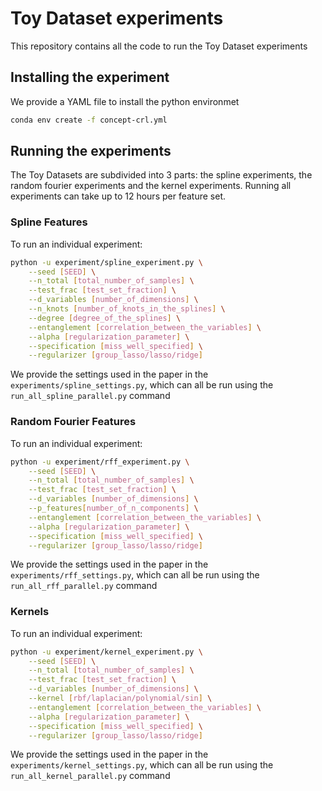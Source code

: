 # Toy Dataset experiments

This repository contains all the code to run the Toy Dataset experiments 

## Installing the experiment

We provide a YAML file to install the python environmet

```bash
conda env create -f concept-crl.yml
```

## Running the experiments

The Toy Datasets are subdivided into 3 parts: the spline experiments, the random fourier experiments and the kernel experiments. Running all experiments can take up to 12 hours per feature set. 

### Spline Features

To run an individual experiment:
```bash
python -u experiment/spline_experiment.py \
    --seed [SEED] \
    --n_total [total_number_of_samples] \
    --test_frac [test_set_fraction] \
    --d_variables [number_of_dimensions] \
    --n_knots [number_of_knots_in_the_splines] \
    --degree [degree_of_the_splines] \
    --entanglement [correlation_between_the_variables] \
    --alpha [regularization_parameter] \
    --specification [miss_well_specified] \
    --regularizer [group_lasso/lasso/ridge]
```

We provide the settings used in the paper in the `experiments/spline_settings.py`, which can all be run using the `run_all_spline_parallel.py` command


### Random Fourier Features

To run an individual experiment:
```bash
python -u experiment/rff_experiment.py \
    --seed [SEED] \
    --n_total [total_number_of_samples] \
    --test_frac [test_set_fraction] \
    --d_variables [number_of_dimensions] \
    --p_features[number_of_n_components] \
    --entanglement [correlation_between_the_variables] \
    --alpha [regularization_parameter] \
    --specification [miss_well_specified] \
    --regularizer [group_lasso/lasso/ridge]
```

We provide the settings used in the paper in the `experiments/rff_settings.py`, which can all be run using the `run_all_rff_parallel.py` command

### Kernels

To run an individual experiment:
```bash
python -u experiment/kernel_experiment.py \
    --seed [SEED] \
    --n_total [total_number_of_samples] \
    --test_frac [test_set_fraction] \
    --d_variables [number_of_dimensions] \
    --kernel [rbf/laplacian/polynomial/sin] \
    --entanglement [correlation_between_the_variables] \
    --alpha [regularization_parameter] \
    --specification [miss_well_specified] \
    --regularizer [group_lasso/lasso/ridge]
```

We provide the settings used in the paper in the `experiments/kernel_settings.py`, which can all be run using the `run_all_kernel_parallel.py` command